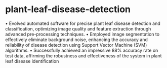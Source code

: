 # plant-leaf-disease-detection
• Evolved automated software for precise plant leaf disease detection and classification, optimizing image quality and
feature extraction through advanced pre-processing techniques.
• Employed image segmentation to effectively eliminate background noise, enhancing the accuracy and reliability of disease
detection using Support Vector Machine (SVM) algorithms.
• Successfully achieved an impressive 88% accuracy rate on test data, affirming the robustness and effectiveness of the
system in plant leaf disease identification
